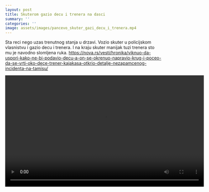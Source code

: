```yaml
---
layout: post
title: Skuterom gazio decu i trenera na dasci
summary: ''
categories: ''
image: assets/images/pancevo_skuter_gazi_decu_i_trenera.mp4
---
```

Sta reci nego uzas trenutnog stanja u drzavi.
Vozio skuter u policijskom vlasnistvu i gazio decu i trenera.
I na kraju skuter manijak tuzi trenera sto mu je navodno slomljena ruka.
[https://nova.rs/vesti/hronika/viknuo-da-uspori-kako-ne-bi-podavio-decu-a-on-se-okrenuo-napravio-krug-i-poceo-da-se-vrti-oko-dece-trener-kajakasa-otkrio-detalje-nezapamcenog-incidenta-na-tamisu/ ](https://nova.rs/vesti/hronika/viknuo-da-uspori-kako-ne-bi-podavio-decu-a-on-se-okrenuo-napravio-krug-i-poceo-da-se-vrti-oko-dece-trener-kajakasa-otkrio-detalje-nezapamcenog-incidenta-na-tamisu/ )

<video width="640" height="360" controls>
  <source src="{{ "assets/images/pancevo_skuter_gazi_decu_i_trenera.mp4" | relative_url }}" type="video/mp4">
  Your browser does not support the video tag.
</video>

